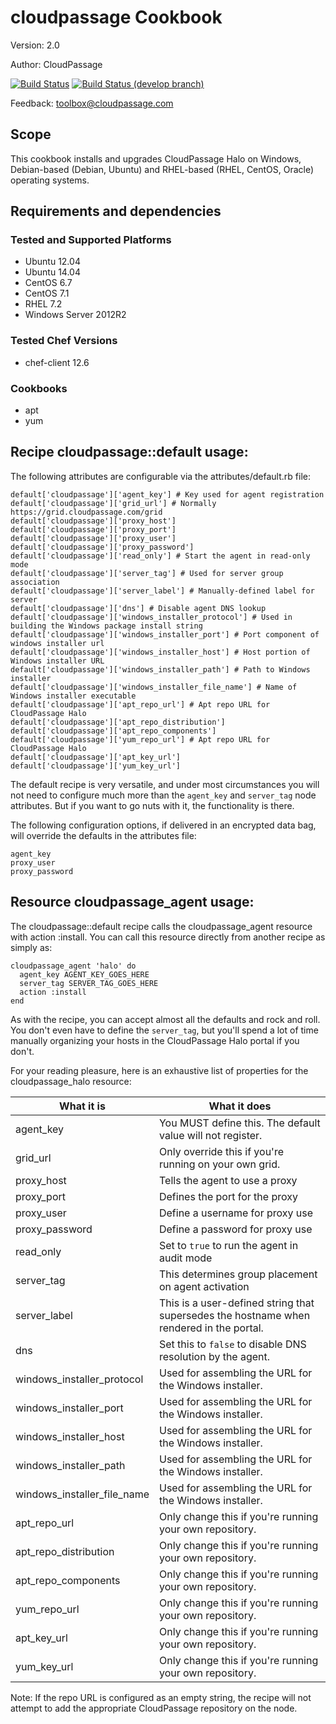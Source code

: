 # cloudpassage Cookbook

Version: 2.0

Author: CloudPassage

[![Build Status](https://travis-ci.org/cloudpassage/cloudpassage-chef-cookbook.svg?branch=master)](https://travis-ci.org/cloudpassage/cloudpassage-chef-cookbook)
[![Build Status (develop branch)](https://travis-ci.org/cloudpassage/cloudpassage-chef-cookbook.svg?branch=develop)](https://travis-ci.org/cloudpassage/cloudpassage-chef-cookbook)

Feedback: toolbox@cloudpassage.com

## Scope

This cookbook installs and upgrades CloudPassage Halo on Windows, Debian-based
(Debian, Ubuntu) and RHEL-based (RHEL, CentOS, Oracle) operating systems.

## Requirements and dependencies
### Tested and Supported Platforms

 - Ubuntu 12.04
 - Ubuntu 14.04
 - CentOS 6.7
 - CentOS 7.1
 - RHEL 7.2
 - Windows Server 2012R2

### Tested Chef Versions

 - chef-client 12.6

### Cookbooks

 - apt
 - yum

## Recipe cloudpassage::default usage:

The following attributes are configurable via the attributes/default.rb file:

    default['cloudpassage']['agent_key'] # Key used for agent registration
    default['cloudpassage']['grid_url'] # Normally https://grid.cloudpassage.com/grid
    default['cloudpassage']['proxy_host']
    default['cloudpassage']['proxy_port']
    default['cloudpassage']['proxy_user']
    default['cloudpassage']['proxy_password']
    default['cloudpassage']['read_only'] # Start the agent in read-only mode
    default['cloudpassage']['server_tag'] # Used for server group association
    default['cloudpassage']['server_label'] # Manually-defined label for server
    default['cloudpassage']['dns'] # Disable agent DNS lookup
    default['cloudpassage']['windows_installer_protocol'] # Used in building the Windows package install string
    default['cloudpassage']['windows_installer_port'] # Port component of windows installer url
    default['cloudpassage']['windows_installer_host'] # Host portion of Windows installer URL
    default['cloudpassage']['windows_installer_path'] # Path to Windows installer
    default['cloudpassage']['windows_installer_file_name'] # Name of Windows installer executable
    default['cloudpassage']['apt_repo_url'] # Apt repo URL for CloudPassage Halo
    default['cloudpassage']['apt_repo_distribution']
    default['cloudpassage']['apt_repo_components']
    default['cloudpassage']['yum_repo_url'] # Apt repo URL for CloudPassage Halo
    default['cloudpassage']['apt_key_url']
    default['cloudpassage']['yum_key_url']

The default recipe is very versatile, and under most circumstances you will not
need to configure much more than the ```agent_key``` and ```server_tag``` node
attributes.  But if you want to go nuts with it, the functionality is there.



The following configuration options, if delivered in an encrypted data bag, will
override the defaults in the attributes file:

    agent_key
    proxy_user
    proxy_password

## Resource cloudpassage_agent usage:

The cloudpassage::default recipe calls the cloudpassage_agent resource with
action :install.  You can call this resource directly from another recipe
as simply as:

    cloudpassage_agent 'halo' do
      agent_key AGENT_KEY_GOES_HERE
      server_tag SERVER_TAG_GOES_HERE
      action :install
    end

As with the recipe, you can accept almost all the defaults and rock and roll.  
You don't even have to define the ```server_tag```, but you'll spend a lot of
time manually organizing your hosts in the CloudPassage Halo portal if you
don't.

For your reading pleasure, here is an exhaustive list of properties for the
cloudpassage_halo resource:


| What it is                  | What it does                                                                            |
|-----------------------------|-----------------------------------------------------------------------------------------|
| agent_key                   | You MUST define this.  The default value will not register.                             |
| grid_url                    | Only override this if you're running on your own grid.                                  |
| proxy_host                  | Tells the agent to use a proxy                                                          |
| proxy_port                  | Defines the port for the proxy                                                          |
| proxy_user                  | Define a username for proxy use                                                         |
| proxy_password              | Define a password for proxy use                                                         |
| read_only                   | Set to ```true``` to run the agent in audit mode                                        |
| server_tag                  | This determines group placement on agent activation                                     |
| server_label                | This is a user-defined string that supersedes the hostname when rendered in the portal. |
| dns                         | Set this to ```false``` to disable DNS resolution by the agent.                         |
| windows_installer_protocol  | Used for assembling the URL for the Windows installer.                                  |
| windows_installer_port      | Used for assembling the URL for the Windows installer.                                  |
| windows_installer_host      | Used for assembling the URL for the Windows installer.                                  |
| windows_installer_path      | Used for assembling the URL for the Windows installer.                                  |
| windows_installer_file_name | Used for assembling the URL for the Windows installer.                                  |
| apt_repo_url                | Only change this if you're running your own repository.                                 |
| apt_repo_distribution       | Only change this if you're running your own repository.                                 |
| apt_repo_components         | Only change this if you're running your own repository.                                 |
| yum_repo_url                | Only change this if you're running your own repository.                                 |
| apt_key_url                 | Only change this if you're running your own repository.                                 |
| yum_key_url                 | Only change this if you're running your own repository.                                 |




Note: If the repo URL is configured as an empty string, the recipe will not
attempt to add the appropriate CloudPassage repository on the node.
